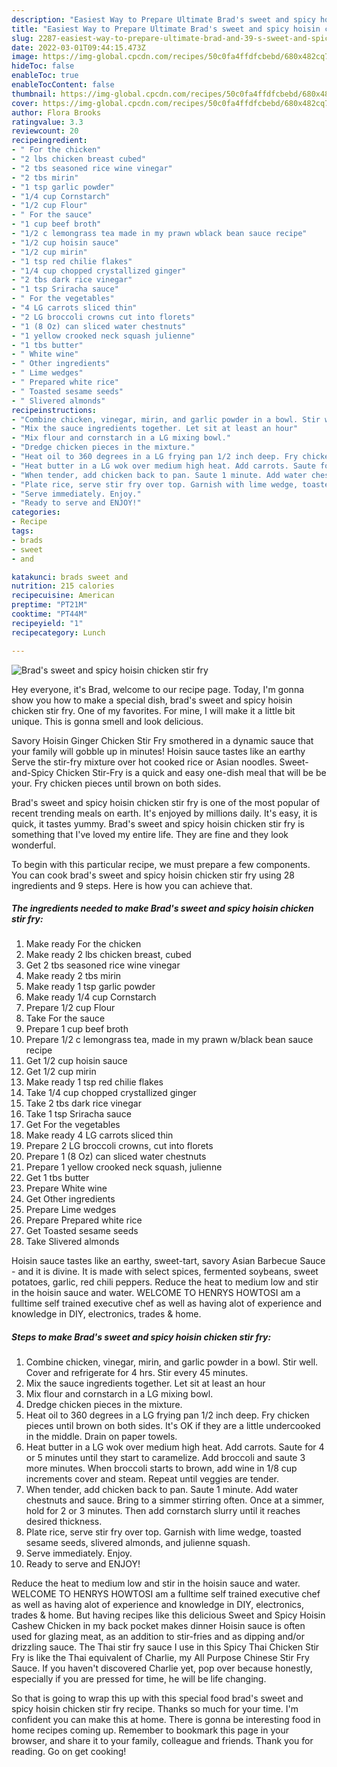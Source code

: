 ```yaml
---
description: "Easiest Way to Prepare Ultimate Brad's sweet and spicy hoisin chicken stir fry"
title: "Easiest Way to Prepare Ultimate Brad's sweet and spicy hoisin chicken stir fry"
slug: 2287-easiest-way-to-prepare-ultimate-brad-and-39-s-sweet-and-spicy-hoisin-chicken-stir-fry
date: 2022-03-01T09:44:15.473Z
image: https://img-global.cpcdn.com/recipes/50c0fa4ffdfcbebd/680x482cq70/brads-sweet-and-spicy-hoisin-chicken-stir-fry-recipe-main-photo.jpg
hideToc: false
enableToc: true
enableTocContent: false
thumbnail: https://img-global.cpcdn.com/recipes/50c0fa4ffdfcbebd/680x482cq70/brads-sweet-and-spicy-hoisin-chicken-stir-fry-recipe-main-photo.jpg
cover: https://img-global.cpcdn.com/recipes/50c0fa4ffdfcbebd/680x482cq70/brads-sweet-and-spicy-hoisin-chicken-stir-fry-recipe-main-photo.jpg
author: Flora Brooks
ratingvalue: 3.3
reviewcount: 20
recipeingredient:
- " For the chicken"
- "2 lbs chicken breast cubed"
- "2 tbs seasoned rice wine vinegar"
- "2 tbs mirin"
- "1 tsp garlic powder"
- "1/4 cup Cornstarch"
- "1/2 cup Flour"
- " For the sauce"
- "1 cup beef broth"
- "1/2 c lemongrass tea made in my prawn wblack bean sauce recipe"
- "1/2 cup hoisin sauce"
- "1/2 cup mirin"
- "1 tsp red chilie flakes"
- "1/4 cup chopped crystallized ginger"
- "2 tbs dark rice vinegar"
- "1 tsp Sriracha sauce"
- " For the vegetables"
- "4 LG carrots sliced thin"
- "2 LG broccoli crowns cut into florets"
- "1 (8 Oz) can sliced water chestnuts"
- "1 yellow crooked neck squash julienne"
- "1 tbs butter"
- " White wine"
- " Other ingredients"
- " Lime wedges"
- " Prepared white rice"
- " Toasted sesame seeds"
- " Slivered almonds"
recipeinstructions:
- "Combine chicken, vinegar, mirin, and garlic powder in a bowl. Stir well. Cover and refrigerate for 4 hrs. Stir every 45 minutes."
- "Mix the sauce ingredients together. Let sit at least an hour"
- "Mix flour and cornstarch in a LG mixing bowl."
- "Dredge chicken pieces in the mixture."
- "Heat oil to 360 degrees in a LG frying pan 1/2 inch deep. Fry chicken pieces until brown on both sides. It&#39;s OK if they are a little undercooked in the middle. Drain on paper towels."
- "Heat butter in a LG wok over medium high heat. Add carrots. Saute for 4 or 5 minutes until they start to caramelize. Add broccoli and saute 3 more minutes. When broccoli starts to brown, add wine in 1/8 cup increments cover and steam. Repeat until veggies are tender."
- "When tender, add chicken back to pan. Saute 1 minute. Add water chestnuts and sauce. Bring to a simmer stirring often. Once at a simmer, hold for 2 or 3 minutes. Then add cornstarch slurry until it reaches desired thickness."
- "Plate rice, serve stir fry over top. Garnish with lime wedge, toasted sesame seeds, slivered almonds, and julienne squash."
- "Serve immediately. Enjoy."
- "Ready to serve and ENJOY!"
categories:
- Recipe
tags:
- brads
- sweet
- and

katakunci: brads sweet and 
nutrition: 215 calories
recipecuisine: American
preptime: "PT21M"
cooktime: "PT44M"
recipeyield: "1"
recipecategory: Lunch

---
```



![Brad&#39;s sweet and spicy hoisin chicken stir fry](https://img-global.cpcdn.com/recipes/50c0fa4ffdfcbebd/680x482cq70/brads-sweet-and-spicy-hoisin-chicken-stir-fry-recipe-main-photo.jpg)

Hey everyone, it's Brad, welcome to our recipe page. Today, I'm gonna show you how to make a special dish, brad&#39;s sweet and spicy hoisin chicken stir fry. One of my favorites. For mine, I will make it a little bit unique. This is gonna smell and look delicious.

Savory Hoisin Ginger Chicken Stir Fry smothered in a dynamic sauce that your family will gobble up in minutes! Hoisin sauce tastes like an earthy Serve the stir-fry mixture over hot cooked rice or Asian noodles. Sweet-and-Spicy Chicken Stir-Fry is a quick and easy one-dish meal that will be be your. Fry chicken pieces until brown on both sides.

Brad&#39;s sweet and spicy hoisin chicken stir fry is one of the most popular of recent trending meals on earth. It's enjoyed by millions daily. It's easy, it is quick, it tastes yummy. Brad&#39;s sweet and spicy hoisin chicken stir fry is something that I've loved my entire life. They are fine and they look wonderful.


To begin with this particular recipe, we must prepare a few components. You can cook brad&#39;s sweet and spicy hoisin chicken stir fry using 28 ingredients and 9 steps. Here is how you can achieve that.

<!--inarticleads1-->

##### The ingredients needed to make Brad&#39;s sweet and spicy hoisin chicken stir fry:

1. Make ready  For the chicken
1. Make ready 2 lbs chicken breast, cubed
1. Get 2 tbs seasoned rice wine vinegar
1. Make ready 2 tbs mirin
1. Make ready 1 tsp garlic powder
1. Make ready 1/4 cup Cornstarch
1. Prepare 1/2 cup Flour
1. Take  For the sauce
1. Prepare 1 cup beef broth
1. Prepare 1/2 c lemongrass tea, made in my prawn w/black bean sauce recipe
1. Get 1/2 cup hoisin sauce
1. Get 1/2 cup mirin
1. Make ready 1 tsp red chilie flakes
1. Take 1/4 cup chopped crystallized ginger
1. Take 2 tbs dark rice vinegar
1. Take 1 tsp Sriracha sauce
1. Get  For the vegetables
1. Make ready 4 LG carrots sliced thin
1. Prepare 2 LG broccoli crowns, cut into florets
1. Prepare 1 (8 Oz) can sliced water chestnuts
1. Prepare 1 yellow crooked neck squash, julienne
1. Get 1 tbs butter
1. Prepare  White wine
1. Get  Other ingredients
1. Prepare  Lime wedges
1. Prepare  Prepared white rice
1. Get  Toasted sesame seeds
1. Take  Slivered almonds


Hoisin sauce tastes like an earthy, sweet-tart, savory Asian Barbecue Sauce - and it is divine. It is made with select spices, fermented soybeans, sweet potatoes, garlic, red chili peppers. Reduce the heat to medium low and stir in the hoisin sauce and water. WELCOME TO HENRYS HOWTOSI am a fulltime self trained executive chef as well as having alot of experience and knowledge in DIY, electronics, trades & home. 

<!--inarticleads2-->

##### Steps to make Brad&#39;s sweet and spicy hoisin chicken stir fry:

1. Combine chicken, vinegar, mirin, and garlic powder in a bowl. Stir well. Cover and refrigerate for 4 hrs. Stir every 45 minutes.
1. Mix the sauce ingredients together. Let sit at least an hour
1. Mix flour and cornstarch in a LG mixing bowl.
1. Dredge chicken pieces in the mixture.
1. Heat oil to 360 degrees in a LG frying pan 1/2 inch deep. Fry chicken pieces until brown on both sides. It&#39;s OK if they are a little undercooked in the middle. Drain on paper towels.
1. Heat butter in a LG wok over medium high heat. Add carrots. Saute for 4 or 5 minutes until they start to caramelize. Add broccoli and saute 3 more minutes. When broccoli starts to brown, add wine in 1/8 cup increments cover and steam. Repeat until veggies are tender.
1. When tender, add chicken back to pan. Saute 1 minute. Add water chestnuts and sauce. Bring to a simmer stirring often. Once at a simmer, hold for 2 or 3 minutes. Then add cornstarch slurry until it reaches desired thickness.
1. Plate rice, serve stir fry over top. Garnish with lime wedge, toasted sesame seeds, slivered almonds, and julienne squash.
1. Serve immediately. Enjoy.
1. Ready to serve and ENJOY!

Reduce the heat to medium low and stir in the hoisin sauce and water. WELCOME TO HENRYS HOWTOSI am a fulltime self trained executive chef as well as having alot of experience and knowledge in DIY, electronics, trades & home. But having recipes like this delicious Sweet and Spicy Hoisin Cashew Chicken in my back pocket makes dinner Hoisin sauce is often used for glazing meat, as an addition to stir-fries and as dipping and/or drizzling sauce. The Thai stir fry sauce I use in this Spicy Thai Chicken Stir Fry is like the Thai equivalent of Charlie, my All Purpose Chinese Stir Fry Sauce. If you haven&#39;t discovered Charlie yet, pop over because honestly, especially if you are pressed for time, he will be life changing. 

So that is going to wrap this up with this special food brad&#39;s sweet and spicy hoisin chicken stir fry recipe. Thanks so much for your time. I'm confident you can make this at home. There is gonna be interesting food in home recipes coming up. Remember to bookmark this page in your browser, and share it to your family, colleague and friends. Thank you for reading. Go on get cooking!
